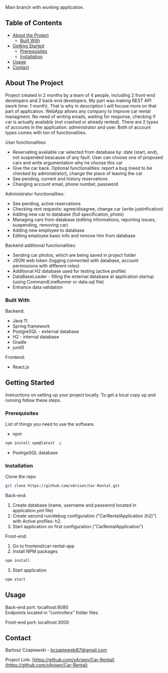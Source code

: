 Main branch with working application.


<!-- TABLE OF CONTENTS -->
## Table of Contents

* [About the Project](#about-the-project)
  * [Built With](#built-with)
* [Getting Started](#getting-started)
  * [Prerequisites](#prerequisites)
  * [Installation](#installation)
* [Usage](#usage)
* [Contact](#contact)



<!-- ABOUT THE PROJECT -->
## About The Project

Project created in 2 months by a team of 4 people, including 2 front-end developers and 2 back-end developers. My part was making REST API (work time: 1 month). That is why in description I will focuse more on that part of application. WebApp allows any company to improve car rental managment. No need of writing emails, waiting for response, checking if car is actually available (not crashed or already rented). There are 2 types of accounts in the application: administrator and user. Both of account types comes with ton of functionalities.

User functionalities:
* Reservating avaliable car selected from database by: date (start, end), not suspended beacause of any fault. User can choose one of proposed cars and write argumentation why he choose this car
* Give the car back. Optional functionalities: report a bug (need to be checked by administrator), change the place of leaving the car
* See pending, current and history reservations
* Changing account email, phone number, password

Administrator functionalities:
* See pending, active reservations
* Checking rent requests: agree/disagree, change car (write justinfication)
* Adding new car to database (full specification, photo)
* Managing cars from database (editing informations, reporting issues, suspending, removing car)
* Adding new employee to database
* Editing employee basic info and remove him from database

Backend additional functionalities:
* Sending car photos, which are being saved in project folder
* JSON web token (logging connected with database, account permissions with different roles)
* Additional H2 database used for testing (active profile)
* DataBaseLoader - filling the external database at application startup (using CommandLineRunner or data.sql file)
* Entrance data validation

### Built With
Backend:
* Java 11
* Spring framework
* PostgreSQL - external database
* H2 - internal database
* Gradle
* junit5

Frontend:
* React.js

<!-- GETTING STARTED -->
## Getting Started

Instructions on setting up your project locally.
To get a local copy up and running follow these steps.

### Prerequisites

List of things you need to use the software.
* npm
```sh
npm install npm@latest -g
```
* PostrgeSQL database

### Installation

Clone the repo
```sh
git clone https://github.com/xArisen/Car-Rental.git
```
Back-end:
1. Create database (name, username and password located in application.yml file)
2. Create second run/debug configuration ("CarRentalApplication (h2)") with Active profiles: h2.
3. Start application on first configuration ("CarRentalApplication")

Front-end:
1. Go to frontend/car-rental-app
2. Install NPM packages
```sh
npm install
```
3. Start application
```sh
npm start
```


## Usage
Back-end port: localhost:8080                                            
Endpoints located in "controllers" folder files.

Front-end port: localhost:3000

<!-- CONTACT -->
## Contact

Bartosz Czapiewski - bczapiewski67@gmail.com

Project Link: [https://github.com/xArisen/Car-Rental](https://github.com/xArisen/Car-Rental)

